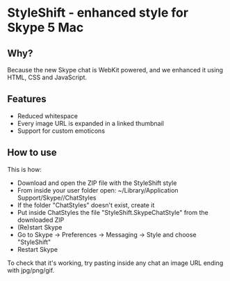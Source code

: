 # StyleShift - enhanced style for Skype 5 Mac

## Why?

Because the new Skype chat is WebKit powered, and we enhanced it using HTML, CSS and JavaScript.

## Features

* Reduced whitespace
* Every image URL is expanded in a linked thumbnail
* Support for custom emoticons

## How to use

This is how:

* Download and open the ZIP file with the StyleShift style
* From inside your user folder open: ~/Library/Application Support/Skype/<yourname>/ChatStyles
* If the folder "ChatStyles" doesn't exist, create it
* Put inside ChatStyles the file "StyleShift.SkypeChatStyle" from the downloaded ZIP
* (Re)start Skype
* Go to Skype -> Preferences -> Messaging -> Style and choose "StyleShift"
* Restart Skype

To check that it's working, try pasting inside any chat an image URL ending with jpg/png/gif.